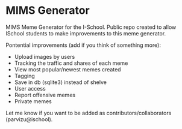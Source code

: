 MIMS Generator
=============

MIMS Meme Generator for the I-School.
Public repo created to allow ISchool students to make improvements to this meme generator.

<p>
Pontential improvements (add if you think of something more):
<ul>
<li> Upload images by users
<li> Tracking the traffic and shares of each meme
<li> View most popular/newest memes created
<li> Tagging
<li> Save in db (sqlite3) instead of shelve
<li> User access
<li> Report offensive memes
<li> Private memes
</ul>
</p>

Let me know if you want to be added as contributors/collaborators (parvizu@ischool).

